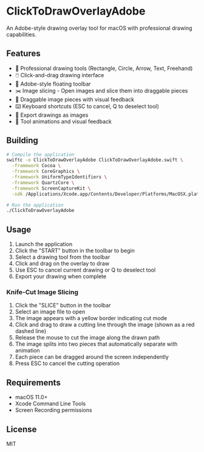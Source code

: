 # ClickToDrawOverlayAdobe

An Adobe-style drawing overlay tool for macOS with professional drawing capabilities.

## Features

- 🎨 Professional drawing tools (Rectangle, Circle, Arrow, Text, Freehand)
- 🖱️ Click-and-drag drawing interface
- 🎯 Adobe-style floating toolbar
- ✂️ Image slicing - Open images and slice them into draggable pieces
- 🧩 Draggable image pieces with visual feedback
- ⌨️ Keyboard shortcuts (ESC to cancel, Q to deselect tool)
- 💾 Export drawings as images
- 🔧 Tool animations and visual feedback

## Building

```bash
# Compile the application
swiftc -o ClickToDrawOverlayAdobe ClickToDrawOverlayAdobe.swift \
  -framework Cocoa \
  -framework CoreGraphics \
  -framework UniformTypeIdentifiers \
  -framework QuartzCore \
  -framework ScreenCaptureKit \
  -sdk /Applications/Xcode.app/Contents/Developer/Platforms/MacOSX.platform/Developer/SDKs/MacOSX.sdk

# Run the application
./ClickToDrawOverlayAdobe
```

## Usage

1. Launch the application
2. Click the "START" button in the toolbar to begin
3. Select a drawing tool from the toolbar
4. Click and drag on the overlay to draw
5. Use ESC to cancel current drawing or Q to deselect tool
6. Export your drawing when complete

### Knife-Cut Image Slicing

1. Click the "SLICE" button in the toolbar
2. Select an image file to open
3. The image appears with a yellow border indicating cut mode
4. Click and drag to draw a cutting line through the image (shown as a red dashed line)
5. Release the mouse to cut the image along the drawn path
6. The image splits into two pieces that automatically separate with animation
7. Each piece can be dragged around the screen independently
8. Press ESC to cancel the cutting operation

## Requirements

- macOS 11.0+
- Xcode Command Line Tools
- Screen Recording permissions

## License

MIT